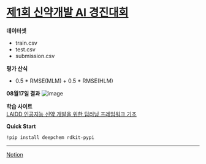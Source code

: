 # [제1회 신약개발 AI 경진대회](https://dacon.io/competitions/official/236127/overview/rules)
**데이터셋**
- train.csv
- test.csv
- submission.csv

**평가 산식**
- 0.5 * RMSE(MLM) + 0.5 * RMSE(HLM)  

**08월17일 결과**
![image](https://github.com/M-05/liver_microsome/assets/103846429/defac23a-e1ec-44e3-a908-07055a86b86b)


**학습 사이트**  
[LAIDD 인공지능 신약 개발을 위한 딥러닝 프레임워크 기초](https://www.laidd.org/local/ubonline/view.php?id=179&group=1&returnurl=aHR0cHM6Ly93d3cubGFpZGQub3JnL3NlYXJjaC5waHA/a2V5d29yZD0lRUIlQTglQjglRUMlOEIlQTAlRUIlOUYlQUMlRUIlOEIlOUQ=)

**Quick Start**
```
!pip install deepchem rdkit-pypi
```

----
[Notion](https://m05.notion.site/a29207b173594204a517d15038079dcb?pvs=4)
